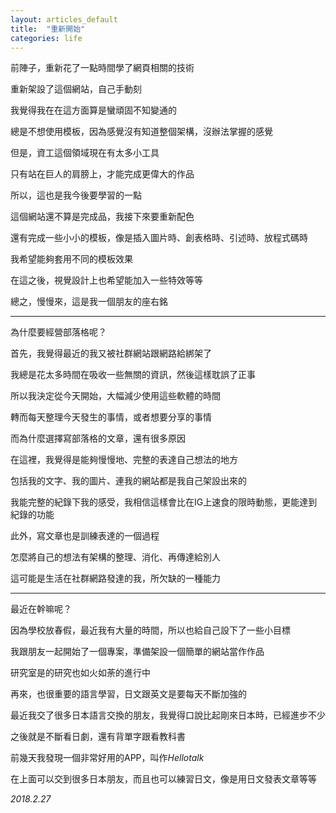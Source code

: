 ```yaml
---
layout: articles_default
title:  "重新開始"
categories: life
---
```


前陣子，重新花了一點時間學了網頁相關的技術

重新架設了這個網站，自己手動刻

我覺得我在在這方面算是蠻頑固不知變通的

總是不想使用模板，因為感覺沒有知道整個架構，沒辦法掌握的感覺

但是，資工這個領域現在有太多小工具

只有站在巨人的肩膀上，才能完成更偉大的作品

所以，這也是我今後要學習的一點

這個網站還不算是完成品，我接下來要重新配色

還有完成一些小小的模板，像是插入圖片時、創表格時、引述時、放程式碼時

我希望能夠套用不同的模板效果

在這之後，視覺設計上也希望能加入一些特效等等

總之，慢慢來，這是我一個朋友的座右銘

---

為什麼要經營部落格呢？

首先，我覺得最近的我又被社群網站跟網路給綁架了

我總是花太多時間在吸收一些無關的資訊，然後這樣耽誤了正事

所以我決定從今天開始，大幅減少使用這些軟體的時間

轉而每天整理今天發生的事情，或者想要分享的事情

而為什麼選擇寫部落格的文章，還有很多原因

在這裡，我覺得是能夠慢慢地、完整的表達自己想法的地方

包括我的文字、我的圖片、連我的網站都是我自己架設出來的

我能完整的紀錄下我的感受，我相信這樣會比在IG上速食的限時動態，更能達到紀錄的功能

此外，寫文章也是訓練表達的一個過程

怎麼將自己的想法有架構的整理、消化、再傳達給別人

這可能是生活在社群網路發達的我，所欠缺的一種能力

---

最近在幹嘛呢？

因為學校放春假，最近我有大量的時間，所以也給自己設下了一些小目標

我跟朋友一起開始了一個專案，準備架設一個簡單的網站當作作品

研究室是的研究也如火如荼的進行中

再來，也很重要的語言學習，日文跟英文是要每天不斷加強的

最近我交了很多日本語言交換的朋友，我覺得口說比起剛來日本時，已經進步不少

之後就是不斷看日劇，還有背單字跟看教科書

前幾天我發現一個非常好用的APP，叫作*Hellotalk*

在上面可以交到很多日本朋友，而且也可以練習日文，像是用日文發表文章等等

*2018.2.27*













